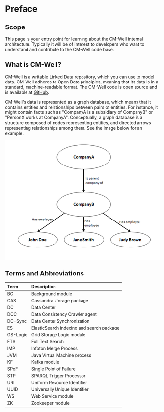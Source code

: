 # Preface

## Scope

This page is your entry point for learning about the CM-Well internal architecture. Typically it will be of interest to developers who want to understand and contribute to the CM-Well code base.

## What is CM-Well?

CM-Well is a writable Linked Data repository, which you can use to model data. CM-Well adheres to Open Data principles, meaning that its data is in a standard, machine-readable format. The CM-Well code is open source and is available at [GitHub](https://github.com/thomsonreuters/CM-Well).

CM-Well's data is represented as a graph database, which means that it contains entities and relationships between pairs of entities. For instance, it might contain facts such as &quot;CompanyA is a subsidiary of CompanyB&quot; or &quot;PersonX works at CompanyA&quot;. Conceptually, a graph database is a structure composed of nodes representing entities, and directed arrows representing relationships among them. See the image below for an example.

![image](../../_Images/small-graph-database.png)

## Terms and Abbreviations

| **Term** | **Description** |
|:--- |:--- |
| BG | Background module |
| CAS | Cassandra storage package |
| DC | Data Center |
| DCC | Data Consistency Crawler agent |
| DC-Sync | Data Center Synchronization |
| ES | ElasticSearch indexing and search package |
| GS-Logic | Grid Storage Logic module |
| FTS | Full Text Search |
| IMP | Infoton Merge Process |
| JVM | Java Virtual Machine process |
| KF | Kafka module |
| SPoF | Single Point of Failure |
| STP | SPARQL Trigger Processor |
| URI | Uniform Resource Identifier |
| UUID | Universally Unique Identifier |
| WS | Web Service module |
| ZK | Zookeeper module |
